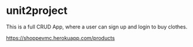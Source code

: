# unit2project

This is a full CRUD App, where a user can sign up and login to buy clothes. 

https://shoppevmc.herokuapp.com/products
